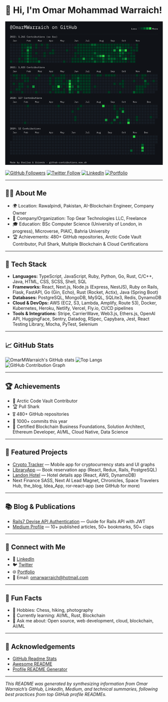 # 👋 Hi, I'm Omar Mohammad Warraich!

![Profile Banner](assets/contributions.png)

[![GitHub Followers](https://img.shields.io/github/followers/OmarMWarraich?label=Follow&style=social)](https://github.com/OmarMWarraich)
[![Twitter Follow](https://img.shields.io/twitter/follow/omarwarraich1?style=social)](https://twitter.com/omarwarraich1)
[![LinkedIn](https://img.shields.io/badge/LinkedIn-Connect-blue)](https://linkedin.com/in/o-va)
[![Portfolio](https://img.shields.io/badge/Portfolio-Visit-green)](https://ova-portfolio.vercel.app)

---

## 🧑‍💻 About Me

- 🌍 Location: Rawalpindi, Pakistan, AI-Blockchain Engineer, Company Owner
- 🏢 Company/Organization: Top Gear Technologies LLC, Freelance
- 🎓 Education: BSc Computer Science (University of London, in progress), Microverse, PIAIC, Bahria University
- 🏆 Achievements: 480+ GitHub repositories, Arctic Code Vault Contributor, Pull Shark, Multiple Blockchain & Cloud Certifications

---

## 🚀 Tech Stack

- **Languages:** TypeScript, JavaScript, Ruby, Python, Go, Rust, C/C++, Java, HTML, CSS, SCSS, Shell, SQL
- **Frameworks:** React, Next.js, Node.js (Express, NestJS), Ruby on Rails, Flask, FastAPI, Go (Gin, Echo), Rust (Rocket, Actix), Java (Spring Boot)
- **Databases:** PostgreSQL, MongoDB, MySQL, SQLite3, Redis, DynamoDB
- **Cloud & DevOps:** AWS (EC2, S3, Lambda, Amplify, Route 53), Docker, Kubernetes, Heroku, Netlify, Vercel, Fly.io, CI/CD pipelines
- **Tools & Integrations:** Stripe, CarrierWave, Web3.js, Ethers.js, OpenAI API, HuggingFace, Sentry, Datadog, RSpec, Capybara, Jest, React Testing Library, Mocha, PyTest, Selenium

---

## 📈 GitHub Stats

![OmarMWarraich's GitHub stats](https://github-readme-stats.vercel.app/api?username=OmarMWarraich&show_icons=true&theme=radical)
![Top Langs](https://github-readme-stats.vercel.app/api/top-langs/?username=OmarMWarraich&layout=compact&theme=radical)
![GitHub Contribution Graph](https://github-readme-activity-graph.cyclic.app/graph?username=OmarMWarraich&theme=github-compact)

---

## 🏆 Achievements

- 🥇 Arctic Code Vault Contributor
- 🏆 Pull Shark
- 🎖️ 480+ GitHub repositories
- 📝 1000+ commits this year
- 📜 Certified Blockchain Business Foundations, Solution Architect, Ethereum Developer, AI/ML, Cloud Native, Data Science

---

## 🌟 Featured Projects

- [Crypto Tracker](https://cryptotracker-ova.netlify.app/) — Mobile app for cryptocurrency stats and UI graphs
- [LibraryApp](https://friendly-rolypoly-6c77e8.netlify.app) — Book reservation app (React, Redux, Rails, PostgreSQL)
- [Landon Hotel](https://main.d2e4zypnjcy2vm.amplifyapp.com/) — Hotel details app (React, AWS, DynamoDB)
- Next Finance SASS, Next AI Lead Magnet, Chronicles, Space Travelers Hub, the_blog, Idea_App, ror-react-app (see GitHub for more)

---

## 📚 Blog & Publications

- [Rails7 Devise API Authentication](https://medium.com/@omarmohammad_89249/rails7-devise-api-authentication-with-vue-js-2fcbab3e3fb8) — Guide for Rails API with JWT
- [Medium Profile](https://medium.com/@omarmohammad_89249) — 10+ published articles, 50+ bookmarks, 50+ claps

---

## 🤝 Connect with Me

- 💼 [LinkedIn](https://linkedin.com/in/o-va)
- 🐦 [Twitter](https://x.com/omarwarraich1)
- 🌐 [Portfolio](https://ova-portfolio.vercel.app)
- 📧 Email: omarwarraich@hotmail.com

---

## 💬 Fun Facts

- 🧩 Hobbies: Chess, hiking, photography
- 🌱 Currently learning: AI/ML, Rust, Blockchain
- 💬 Ask me about: Open source, web development, cloud, blockchain, AI/ML

---

## 🙏 Acknowledgements

- [GitHub Readme Stats](https://github.com/anuraghazra/github-readme-stats)
- [Awesome README](https://github.com/matiassingers/awesome-readme)
- [Profile README Generator](https://github.com/rahuldkjain/github-profile-readme-generator)

---

_This README was generated by synthesizing information from Omar Warraich’s GitHub, LinkedIn, Medium, and technical summaries, following best practices from top GitHub profile READMEs._
